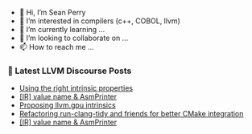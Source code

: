 - 👋 Hi, I’m Sean Perry
- 👀 I’m interested in compilers (c++, COBOL, llvm)
- 🌱 I’m currently learning ...
- 💞️ I’m looking to collaborate on ...
- 📫 How to reach me ...

<!---
s66perry/s66perry is a ✨ special ✨ repository because its `README.md` (this file) appears on your GitHub profile.
You can click the Preview link to take a look at your changes.
--->
### 📕 Latest LLVM Discourse Posts

<!-- DISCOURSE-LLVM:START -->
- [Using the right intrinsic properties](https://discourse.llvm.org/t/using-the-right-intrinsic-properties/75375#post_1)
- [[IR] value name &amp; AsmPrinter](https://discourse.llvm.org/t/ir-value-name-asmprinter/73297#post_8)
- [Proposing llvm.gpu intrinsics](https://discourse.llvm.org/t/proposing-llvm-gpu-intrinsics/75374#post_1)
- [Refactoring run-clang-tidy and friends for better CMake integration](https://discourse.llvm.org/t/refactoring-run-clang-tidy-and-friends-for-better-cmake-integration/75372#post_1)
- [[IR] value name &amp; AsmPrinter](https://discourse.llvm.org/t/ir-value-name-asmprinter/73297#post_7)
<!-- DISCOURSE-LLVM:END -->
